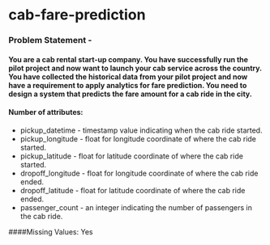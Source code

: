 # cab-fare-prediction
### Problem Statement​ -

#### You are a cab rental start-up company. You have successfully run the pilot project and now want to launch your cab service across the country. You have collected the historical data from your pilot project and now have a requirement to apply analytics for fare prediction. You need to design a system that predicts the fare amount for a cab ride in the city.



#### Number of attributes:
- pickup_datetime - timestamp value indicating when the cab ride started.
- pickup_longitude - float for longitude coordinate of where the cab ride started.
- pickup_latitude - float for latitude coordinate of where the cab ride started.
- dropoff_longitude - float for longitude coordinate of where the cab ride ended.
- dropoff_latitude - float for latitude coordinate of where the cab ride ended.
- passenger_count - an integer indicating the number of passengers in the cab ride.

####Missing Values​: Yes
